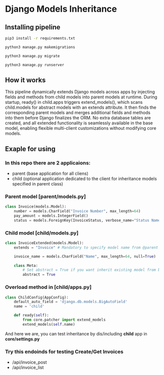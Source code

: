 # Django Models Inheritance

## Installing pipeline
```bash
pip3 install -r requirements.txt

python3 manage.py makemigrations

python3 manage.py migrate

python3 manage.py runserver
```

## How it works
This pipeline dynamically extends Django models across apps by injecting fields and methods from child models into parent models at runtime. During startup, ready() in child.apps triggers extend_models(), which scans child.models for abstract models with an extends attribute. It then finds the corresponding parent models and merges additional fields and methods into them before Django finalizes the ORM. No extra database tables are created, and all extended functionality is seamlessly available in the base model, enabling flexible multi-client customizations without modifying core models.

## Exaple for using

### In this repo there are 2 applicaions: 
- parent (base application for all cliens)
- child (optional application dedicated to the client for inheritance models specified in parent class)

### Parent model [**parent/models.py**]
```python
class Invoice(models.Model):
    number = models.CharField("Invoice Number", max_length=64)
    pay_amount = models.IntegerField()
    status = models.ForeignKey(InvoiceStatus, verbose_name="Status Name", on_delete=models.SET_NULL, null=True)
```
### Child model [**child/models.py**]
```python
class InvoiceExtended(models.Model):
    extends = "Invoice" # Mandatory to specify model name from @parent

    invoice_name = models.CharField("Name", max_length=64, null=True)
    
    class Meta:
        # Set abstract = True if you want inherit existing model from base OR don`t specify if you want to create new table in db for model
        abstract = True
```

### Overload method in [**child/apps.py**]
```python
class ChildConfig(AppConfig):
    default_auto_field = 'django.db.models.BigAutoField'
    name = 'child'

    def ready(self):
        from core.patcher import extend_models
        extend_models(self.name)
```

And here we are, you can test inheritance by dis/including **child** app in **core/settings.py**

### Try this endoinds for testing Create/Get Invoices

- /api/invoice_post
- /api/invoice_list
